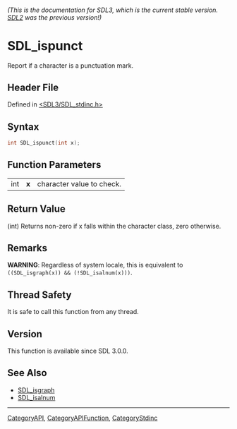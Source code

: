 ###### (This is the documentation for SDL3, which is the current stable version. [SDL2](https://wiki.libsdl.org/SDL2/) was the previous version!)
# SDL_ispunct

Report if a character is a punctuation mark.

## Header File

Defined in [<SDL3/SDL_stdinc.h>](https://github.com/libsdl-org/SDL/blob/main/include/SDL3/SDL_stdinc.h)

## Syntax

```c
int SDL_ispunct(int x);
```

## Function Parameters

|     |       |                           |
| --- | ----- | ------------------------- |
| int | **x** | character value to check. |

## Return Value

(int) Returns non-zero if x falls within the character class, zero
otherwise.

## Remarks

**WARNING**: Regardless of system locale, this is equivalent to
`((SDL_isgraph(x)) && (!SDL_isalnum(x)))`.

## Thread Safety

It is safe to call this function from any thread.

## Version

This function is available since SDL 3.0.0.

## See Also

- [SDL_isgraph](SDL_isgraph)
- [SDL_isalnum](SDL_isalnum)

----
[CategoryAPI](CategoryAPI), [CategoryAPIFunction](CategoryAPIFunction), [CategoryStdinc](CategoryStdinc)


